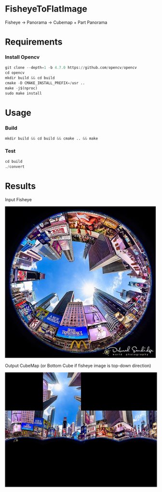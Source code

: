# FisheyeToFlatImage
Fisheye -> Panorama -> Cubemap + Part Panorama

# Requirements

### Install Opencv 

```python
git clone --depth=1 -b 4.7.0 https://github.com/opencv/opencv
cd opencv
mkdir build && cd build
cmake -D CMAKE_INSTALL_PREFIX=/usr ..
make -j$(nproc)
sudo make install
```

# Usage

### Build

```python 
mkdir build && cd build && cmake .. && make
```

### Test 

```python
cd build 
./convert
```

# Results

Input Fisheye
<!-- ![source.jpg](images/source.jpg) -->

<img src="images/fisheye.jpg" alt="Description of image" width="500"/>

Output CubeMap (or Bottom Cube if fisheye image is top-down direction)

<img src="outtests/cubemap.jpg" alt="Description of image" width="1500"/>
<!-- ![panorama.jpg](outtests/panorama.jpg)
![panorama_bottom.jpg](outtests/panorama_bottom.jpg) -->